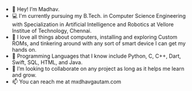 - 👋 Hey! I’m Madhav.
- 💻 I'm currently pursuing my B.Tech. in Computer Science Engineering with Specialization in Artificial Intelligence and Robotics at Vellore Institue of Technology, Chennai.
- 👀 I love all things about computers, installing and exploring Custom ROMs, and tinkering around with any sort of smart device I can get my hands on.
- 🌱 Programming Languages that I know include Python, C, C++, Dart, Swift, SQL, HTML, and Java.
- 💞️ I’m looking to collaborate on any project as long as it helps me learn and grow.
- 📫 You can reach me at mxdhavgautam.com

